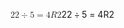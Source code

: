 <span class="katex"><span class="katex-mathml"><math xmlns="http://www.w3.org/1998/Math/MathML"><semantics><mrow><mn>22</mn><mo>÷</mo><mn>5</mn><mo>=</mo><mn>4</mn><mi>R</mi><mn>2</mn></mrow><annotation encoding="application/x-tex">22 \div 5 = 4R2</annotation></semantics></math></span><span class="katex-html" aria-hidden="true"><span class="base"><span class="strut" style="height:0.72777em;vertical-align:-0.08333em;"></span><span class="mord">2</span><span class="mord">2</span><span class="mspace" style="margin-right:0.2222222222222222em;"></span><span class="mbin">÷</span><span class="mspace" style="margin-right:0.2222222222222222em;"></span></span><span class="base"><span class="strut" style="height:0.64444em;vertical-align:0em;"></span><span class="mord">5</span><span class="mspace" style="margin-right:0.2777777777777778em;"></span><span class="mrel">=</span><span class="mspace" style="margin-right:0.2777777777777778em;"></span></span><span class="base"><span class="strut" style="height:0.68333em;vertical-align:0em;"></span><span class="mord">4</span><span class="mord mathnormal" style="margin-right:0.00773em;">R</span><span class="mord">2</span></span></span></span>